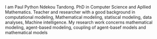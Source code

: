 I am Paul Python Ndekou Tandong. PhD in Computer Science and
 Apllied Mathematics. Teacher and researcher with a good background in computational modeling, 
Mathematical modeling, statiscal modeling, data analyses, 
Machine intelligence. My research work concerns
mathematical modeling, agent-based modeling, coupling of agent-basef models 
and mathematical models
<!---
pythondekou/pythondekou is a ✨ special ✨ repository because its `README.md` (this file) appears on your GitHub profile.
You can click the Preview link to take a look at your changes.
--->
